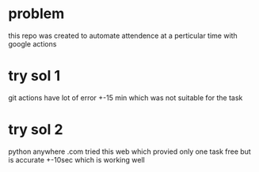 # problem
this repo was created to automate attendence at a perticular time with google actions

# try sol 1
git actions have lot of error +-15 min which was not suitable for the task

# try sol 2
python anywhere .com tried this web which provied only one task free but is accurate +-10sec which is working well




